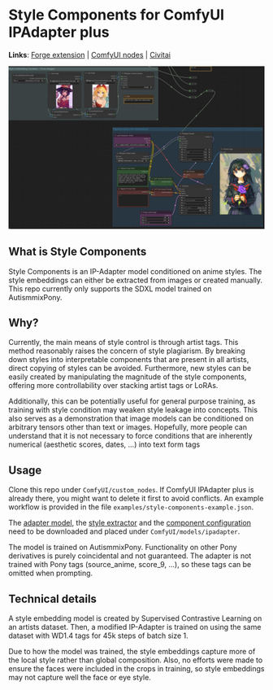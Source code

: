 # Style Components for ComfyUI IPAdapter plus 

**Links**: [Forge extension](https://github.com/gustproof/sd-webui-forge-style-components) | [ComfyUI nodes](https://github.com/gustproof/ComfyUI_IPAdapter_plus_Style_Components) | [Civitai](https://civitai.com/models/339104)

![](examples/sc-screenshot.jpg)

## What is Style Components

Style Components is an IP-Adapter model conditioned on anime styles. The style embeddings can either be extracted from images or created manually. This repo currently only supports the SDXL model trained on AutismmixPony.

## Why?

Currently, the main means of style control is through artist tags. This method reasonably raises the concern of style plagiarism. By breaking down styles into interpretable components that are present in all artists, direct copying of styles can be avoided. Furthermore, new styles can be easily created by manipulating the magnitude of the style components, offering more controllability over stacking artist tags or LoRAs.

Additionally, this can be potentially useful for general purpose training, as training with style condition may weaken style leakage into concepts. This also serves as a demonstration that image models can be conditioned on arbitrary tensors other than text or images. Hopefully, more people can understand that it is not necessary to force conditions that are inherently numerical (aesthetic scores, dates, ...) into text form tags

## Usage

Clone this repo under `ComfyUI/custom_nodes`. If ComfyUI IPAdapter plus is already there, you might want to delete it first to avoid conflicts. An example workflow is provided in the file `examples/style-components-example.json`.

The [adapter model](https://huggingface.co/gustproof/sdxl-style/resolve/main/ip-adapter-style_sdxl_amix_v0.1.0_fp16.safetensors), the [style extractor](https://huggingface.co/spaces/gustproof/style-similarity/resolve/main/style-extractor-v0.2.0.ckpt) and the [component configuration](https://huggingface.co/gustproof/sdxl-style/resolve/main/pca-v0.2.1.bin) need to be downloaded and placed under `ComfyUI/models/ipadapter`.

The model is trained on AutismmixPony. Functionality on other Pony derivatives is purely coincidental and not guaranteed. The adapter is not trained with Pony tags (source_anime, score_9, ...), so these tags can be omitted when prompting.


## Technical details

A style embedding model is created by Supervised Contrastive Learning on an artists dataset. Then, a modified IP-Adapter is trained on using the same dataset with WD1.4 tags for 45k steps of batch size 1.

Due to how the model was trained, the style embeddings capture more of the local style rather than global composition. Also, no efforts were made to ensure the faces were included in the crops in training, so style embeddings may not capture well the face or eye style.
